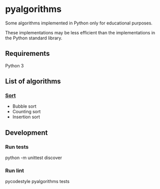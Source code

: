 # pyalgorithms
Some algorithms implemented in Python only for educational purposes.

These implementations may be less efficient than the implementations in the Python standard library.

## Requirements

Python 3

## List of algorithms

### [Sort](/sort)

* Bubble sort
* Counting sort
* Insertion sort

## Development

### Run tests

python -m unittest discover

### Run lint

pycodestyle pyalgorithms tests
